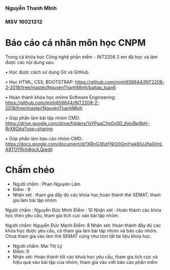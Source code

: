 ### **Nguyễn Thanh MInh**

### **MSV 16021312**

#
# Báo cáo cá nhân môn học CNPM

Trong cả khóa học Công nghệ phần mềm - INT2208 2 em đã học và làm được các nội dung sau:

•	Học được cách sử dụng Git và GitHub.
 
•	Học HTML, CSS, BOOTSTRAP: https://github.com/minh656644/INT2208-2-2018/tree/master/NguyenThanhMinh/baitap_tuan6

•	Hoàn thành khóa học online Software Engineering: https://github.com/minh656644/INT2208-2-2018/tree/master/NguyenThanhMinh

•	Góp phần làm bài tập nhóm CMD: https://drive.google.com/drive/folders/1sYPgaC1m0v0D_tIxlvBp9bH-RrX8Qjtq?usp=sharing

• Góp phần làm báo cáo nhóm CMD: https://docs.google.com/document/d/1XRnG3fizFNlO0QmYwk8lUJIfaGhhLA9TOYRnh8gcILQ/edit


# Chấm chéo
- Người chấm : Phan Nguyên Lâm
- Điểm : 9
- Nhận xét : tham gia đầy đủ các khóa học,hoàn thành thẻ SEMAT, tham gia làm bài tập nhóm

Người chấm : Nguyễn Đức Minh 
Điểm : 10
Nhận xét : Hoàn thành các khóa học theo yêu cầu, tham gia tích cực vào bài tập nhóm.


Người chấm: Nguyễn Đức Mạnh
Điểm: 8
Nhận xét: Hoàn thành đầy đủ các khóa học được yêu cầu, có tham gia làm bài tập nhóm và báo cáo nhóm. Chưa tham gia vào làm thẻ SEMAT cũng như tóm tắt tài liệu khóa học.

+ Người chấm: Mai Thị Lý
+ Điểm: 9
+ Nhận xét: Hoàn thành tốt các khoá học yêu cầu, tham gia tích cực và hiệu quả vào bài tập của nhóm, tham gia vào viết báo cáo phần mềm
